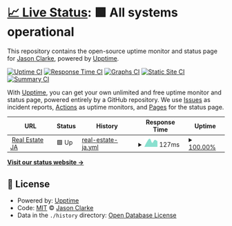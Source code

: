 # [📈 Live Status](https://devJasonClarke.github.io/status-Jamaica-housing): <!--live status--> **🟩 All systems operational**

This repository contains the open-source uptime monitor and status page for [Jason Clarke](https://devJasonClarke.github.io/status-Jamaica-housing), powered by [Upptime](https://github.com/upptime/upptime).

[![Uptime CI](https://github.com/devJasonClarke/status-Jamaica-housing/workflows/Uptime%20CI/badge.svg)](https://github.com/devJasonClarke/status-Jamaica-housing/actions?query=workflow%3A%22Uptime+CI%22)
[![Response Time CI](https://github.com/devJasonClarke/status-Jamaica-housing/workflows/Response%20Time%20CI/badge.svg)](https://github.com/devJasonClarke/status-Jamaica-housing/actions?query=workflow%3A%22Response+Time+CI%22)
[![Graphs CI](https://github.com/devJasonClarke/status-Jamaica-housing/workflows/Graphs%20CI/badge.svg)](https://github.com/devJasonClarke/status-Jamaica-housing/actions?query=workflow%3A%22Graphs+CI%22)
[![Static Site CI](https://github.com/devJasonClarke/status-Jamaica-housing/workflows/Static%20Site%20CI/badge.svg)](https://github.com/devJasonClarke/status-Jamaica-housing/actions?query=workflow%3A%22Static+Site+CI%22)
[![Summary CI](https://github.com/devJasonClarke/status-Jamaica-housing/workflows/Summary%20CI/badge.svg)](https://github.com/devJasonClarke/status-Jamaica-housing/actions?query=workflow%3A%22Summary+CI%22)

With [Upptime](https://upptime.js.org), you can get your own unlimited and free uptime monitor and status page, powered entirely by a GitHub repository. We use [Issues](https://github.com/devJasonClarke/status-Jamaica-housing/issues) as incident reports, [Actions](https://github.com/devJasonClarke/status-Jamaica-housing/actions) as uptime monitors, and [Pages](https://devJasonClarke.github.io/status-Jamaica-housing) for the status page.

<!--start: status pages-->
<!-- This summary is generated by Upptime (https://github.com/upptime/upptime) -->
<!-- Do not edit this manually, your changes will be overwritten -->
<!-- prettier-ignore -->
| URL | Status | History | Response Time | Uptime |
| --- | ------ | ------- | ------------- | ------ |
| <img alt="" src="https://favicons.githubusercontent.com/jamaican-housing.pages.dev" height="13"> [Real Estate JA](https://jamaican-housing.pages.dev/) | 🟩 Up | [real-estate-ja.yml](https://github.com/devJasonClarke/status-Jamaica-housing/commits/HEAD/history/real-estate-ja.yml) | <details><summary><img alt="Response time graph" src="./graphs/real-estate-ja/response-time-week.png" height="20"> 127ms</summary><br><a href="https://devJasonClarke.github.io/status-Jamaica-housing/history/real-estate-ja"><img alt="Response time 127" src="https://img.shields.io/endpoint?url=https%3A%2F%2Fraw.githubusercontent.com%2FdevJasonClarke%2Fstatus-Jamaica-housing%2FHEAD%2Fapi%2Freal-estate-ja%2Fresponse-time.json"></a><br><a href="https://devJasonClarke.github.io/status-Jamaica-housing/history/real-estate-ja"><img alt="24-hour response time 151" src="https://img.shields.io/endpoint?url=https%3A%2F%2Fraw.githubusercontent.com%2FdevJasonClarke%2Fstatus-Jamaica-housing%2FHEAD%2Fapi%2Freal-estate-ja%2Fresponse-time-day.json"></a><br><a href="https://devJasonClarke.github.io/status-Jamaica-housing/history/real-estate-ja"><img alt="7-day response time 127" src="https://img.shields.io/endpoint?url=https%3A%2F%2Fraw.githubusercontent.com%2FdevJasonClarke%2Fstatus-Jamaica-housing%2FHEAD%2Fapi%2Freal-estate-ja%2Fresponse-time-week.json"></a><br><a href="https://devJasonClarke.github.io/status-Jamaica-housing/history/real-estate-ja"><img alt="30-day response time 127" src="https://img.shields.io/endpoint?url=https%3A%2F%2Fraw.githubusercontent.com%2FdevJasonClarke%2Fstatus-Jamaica-housing%2FHEAD%2Fapi%2Freal-estate-ja%2Fresponse-time-month.json"></a><br><a href="https://devJasonClarke.github.io/status-Jamaica-housing/history/real-estate-ja"><img alt="1-year response time 127" src="https://img.shields.io/endpoint?url=https%3A%2F%2Fraw.githubusercontent.com%2FdevJasonClarke%2Fstatus-Jamaica-housing%2FHEAD%2Fapi%2Freal-estate-ja%2Fresponse-time-year.json"></a></details> | <details><summary><a href="https://devJasonClarke.github.io/status-Jamaica-housing/history/real-estate-ja">100.00%</a></summary><a href="https://devJasonClarke.github.io/status-Jamaica-housing/history/real-estate-ja"><img alt="All-time uptime 100.00%" src="https://img.shields.io/endpoint?url=https%3A%2F%2Fraw.githubusercontent.com%2FdevJasonClarke%2Fstatus-Jamaica-housing%2FHEAD%2Fapi%2Freal-estate-ja%2Fuptime.json"></a><br><a href="https://devJasonClarke.github.io/status-Jamaica-housing/history/real-estate-ja"><img alt="24-hour uptime 100.00%" src="https://img.shields.io/endpoint?url=https%3A%2F%2Fraw.githubusercontent.com%2FdevJasonClarke%2Fstatus-Jamaica-housing%2FHEAD%2Fapi%2Freal-estate-ja%2Fuptime-day.json"></a><br><a href="https://devJasonClarke.github.io/status-Jamaica-housing/history/real-estate-ja"><img alt="7-day uptime 100.00%" src="https://img.shields.io/endpoint?url=https%3A%2F%2Fraw.githubusercontent.com%2FdevJasonClarke%2Fstatus-Jamaica-housing%2FHEAD%2Fapi%2Freal-estate-ja%2Fuptime-week.json"></a><br><a href="https://devJasonClarke.github.io/status-Jamaica-housing/history/real-estate-ja"><img alt="30-day uptime 100.00%" src="https://img.shields.io/endpoint?url=https%3A%2F%2Fraw.githubusercontent.com%2FdevJasonClarke%2Fstatus-Jamaica-housing%2FHEAD%2Fapi%2Freal-estate-ja%2Fuptime-month.json"></a><br><a href="https://devJasonClarke.github.io/status-Jamaica-housing/history/real-estate-ja"><img alt="1-year uptime 100.00%" src="https://img.shields.io/endpoint?url=https%3A%2F%2Fraw.githubusercontent.com%2FdevJasonClarke%2Fstatus-Jamaica-housing%2FHEAD%2Fapi%2Freal-estate-ja%2Fuptime-year.json"></a></details>

<!--end: status pages-->

[**Visit our status website →**](https://devJasonClarke.github.io/status-Jamaica-housing)

## 📄 License

- Powered by: [Upptime](https://github.com/upptime/upptime)
- Code: [MIT](./LICENSE) © [Jason Clarke](https://devJasonClarke.github.io/status-Jamaica-housing)
- Data in the `./history` directory: [Open Database License](https://opendatacommons.org/licenses/odbl/1-0/)
